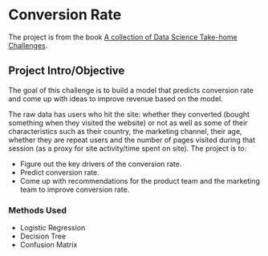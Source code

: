# Conversion Rate
The project is from the book [A collection of Data Science Take-home Challenges](https://datamasked.com/).

## Project Intro/Objective
The goal of this challenge is to build a model that predicts conversion rate and come up with ideas to improve revenue based on the model.

The raw data has users who hit the site: whether they converted (bought something when they visited the website) or not as well as some of their characteristics such as their country, the marketing channel, their age, whether they are repeat users and the number of pages visited during that session (as a proxy for site activity/time spent on site). The project is to:
* Figure out the key drivers of the conversion rate.
* Predict conversion rate.
* Come up with recommendations for the product team and the marketing team to improve conversion rate.

### Methods Used
* Logistic Regression
* Decision Tree
* Confusion Matrix
